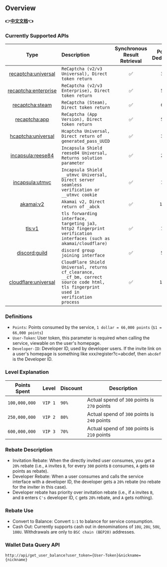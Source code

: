 ## Overview
**👉[中文文档](../README.md)👈**
### Currently Supported APIs

|                          Type                          | Description                                                  | Synchronous Result Retrieval | Points Deduction | Discount for Input Proxy | Running Status | Exclusive (Contact Support) |
| :----------------------------------------------------: | :----------------------------------------------------------- | :--------------------------: | :--------------: | :----------------------: | :------------: | :-------------------------: |
|  [recaptcha:universal](recaptcha_english.md)  | `ReCaptcha (v2/v3 Universal), Direct token return`           |              ✅               |      `300`       |          `150`           |       ✅        |              ✅              |
| [recaptcha:enterprise](recaptcha_english.md)  | `ReCaptcha (v2/v3 Enterprise), Direct token return`          |              ✅               |      `500`       |          `250`           |       ✅        |              ✅              |
|    [recaptcha:steam](recaptcha_english.md)    | `ReCaptcha (Steam), Direct token return`                     |              ✅               |      `600`       |          `300`           |       ✅        |              ✅              |
|   [recaptcha:app](recaptcha_app_english.md)   | `ReCaptcha (App Version), Direct token return`               |              ✅               |      `500`       |          `250`           |       ✅        |              ✅              |
|   [hcaptcha:universal](hcaptcha_english.md)   | `Hcaptcha Universal, Direct return of generated_pass_UUID`   |              ✅               |      `300`       |          `150`           |       ✅        |              ✅              |
|   [incapsula:reese84](incapsula_english.md)   | `Incapsula Shield reese84 Universal, Returns solution parameter` |              ✅               |      `210`       |            ❌             |       ✅        |              ✅              |
|   [incapsula:utmvc](incapsula1_english.md)    | `Incapsula Shield __utmvc Universal, Direct server seamless verification or __utmvc cookie` |              ✅               |      `150`       |            ❌             |       ✅        |              ✅              |
|        [akamai:v2](akamai_english.md)         | `Akamai v2, Direct return of _abck`                          |              ✅               |      `1000`      |            ❌             |       ✅        |              ✅              |
|           [tls:v1](tls_english.md)            | `tls forwarding interface, targeting ja3, http2 fingerprint verification interfaces (such as akamai/cloudflare)` |              ✅               |      `100`       |            ❌             |       ✅        |              ✅              |
|      [discord:guild](discord_english.md)      | `discord group joining interface`                            |              ✅               |      `500`       |            ❌             |       ✅        |              ✅              |
| [cloudflare:universal](cloudflare_english.md) | `CloudFlare Shield Universal, returns cf_clearance, __cf_bm, correct source code html, tls fingerprint used in verification process` |              ✅               |      `1000`      |            ❌             |       ❌        |              ❌              |

### Definitions

* `Points`: Points consumed by the service, `1 dollar = 66,000 points` (`$1 = 66,000 points`)
* `User-Token`: User token, this parameter is required when calling the service, viewable on the user's homepage.
* `Developer-ID`: Developer ID, used by developer users. If the invite link on a user's homepage is something like xxx/register?c=abcdef, then `abcdef` is the Developer ID.

### Level Explanation

| Points Spent  | Level   | Discount | Description                                  |
| ------------- | ------- | -------- | -------------------------------------------- |
| `100,000,000` | `VIP 1` | `90%`    | Actual spend of `300` points is `270` points |
| `250,000,000` | `VIP 2` | `80%`    | Actual spend of `300` points is `240` points |
| `600,000,000` | `VIP 3` | `70%`    | Actual spend of `300` points is `210` points |

### Rebate Description

* Invitation Rebate: When the directly invited user consumes, you get a `20%` rebate (i.e., `A` invites `B`, for every `300` points `B` consumes, `A` gets `60` points as rebate).
* Developer Rebate: When a user consumes and calls the service interface with a developer ID, the developer gets a `20%` rebate (no rebate for the inviter in this case).
* Developer rebate has priority over invitation rebate (i.e., if `A` invites `B`, and `B` enters `C's` developer ID, `C` gets `20%` rebate, and `A` gets nothing).

### Rebate Use

* Convert to Balance: Convert `1:1` to balance for service consumption.
* Cash Out: Currently supports cash out in denominations of `10U`, `20U`, `50U`, `100U`. Withdrawals are only to `BSC chain (BEP20)` addresses.

### Wallet Data Query API

```text
http://api/get_user_balance?user_token={User-Token}&nickname={nickname}
```

